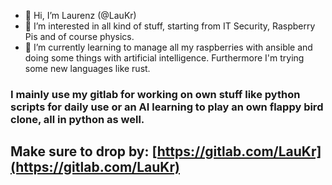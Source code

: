 - 👋 Hi, I’m Laurenz (@LauKr)
- 👀 I’m interested in all kind of stuff, starting from IT Security, Raspberry Pis and of course physics. 
- 🌱 I’m currently learning to manage all my raspberries with ansible and doing some things with artificial intelligence. Furthermore I'm trying some new languages like rust.

### I mainly use my gitlab for working on own stuff like python scripts for daily use or an AI learning to play an own flappy bird clone, all in python as well.

## Make sure to drop by: [https://gitlab.com/LauKr](https://gitlab.com/LauKr)
<!---
LauKr/LauKr is a ✨ special ✨ repository because its `README.md` (this file) appears on your GitHub profile.
You can click the Preview link to take a look at your changes.
--->
